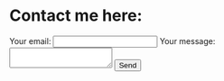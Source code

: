 # Contact me here:

<!-- modify this form HTML and place wherever you want your form -->
<form
  action="https://formspree.io/f/xyzyanwp"
  method="POST"
>
  <label>
    Your email:
    <input type="email" name="email">
  </label>
  <label>
    Your message:
    <textarea name="message"></textarea>
  </label>
  <!-- your other form fields go here -->
  <button type="submit">Send</button>
</form>
